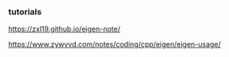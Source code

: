 ### tutorials
https://zxl19.github.io/eigen-note/


https://www.zywvvd.com/notes/coding/cpp/eigen/eigen-usage/
